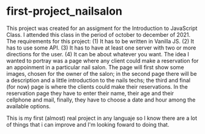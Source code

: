 # first-project_nailsalon
This project was created for an assigment for the Introduction to JavaScript Class. I attended this class in the period of october to december of 2021.
The requirements for this project: 
  (1) It has to be written in Vanilla JS.
  (2) It has to use some API.
  (3) It has to have at least one server with two or more directions for the user.
  (4) It can be about whatever you want.
The idea I wanted to portray was a page where any client could make a reservation for an appoinment in a particular nail salon. The page will first show some images, chosen for the owner of the salon; in the second page there will be a description and a little introduction to the nails techs; the third and final (for now) page is where the clients could make their reservations. In the reservation page they have to enter their name, their age and their cellphone and mail, finally, they have to choose a date and hour among the available options.

This is my first (almost) real project in any languaje so I know there are a lot of things that i can improve and I'm looking foward to doing that.
